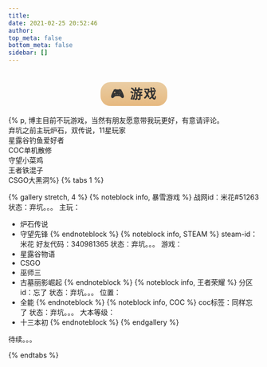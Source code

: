 ```yaml
---
title: 
date: 2021-02-25 20:52:46
author:
top_meta: false
bottom_meta: false
sidebar: []
---
```

<div style="margin-top:2.5rem;text-align:center">
<span class="milky">🎮 游戏</span>
</div>
<br/>
{% p, 博主目前不玩游戏，当然有朋友愿意带我玩更好，有意请评论。<br/>弃坑之前主玩炉石，双传说，11星玩家<br/>星露谷钓鱼爱好者<br/>COC单机散修<br/>守望小菜鸡<br/>王者铁混子<br/>CSGO大黑洞%}
<style>
.milky {
    font-family: "Arial Rounded MT Bold", "Helvetica Rounded", Arial, sans-serif;
    font-size: 25px;
    letter-spacing: 0.1em;
    color: #333333;
    font-weight: 700;
    padding: 10px 20px;
    border-radius: 20px;
    background-image: linear-gradient(to top, #e6b980 0%, #eacda3 100%);
}
</style>
{% tabs 1 %}

<!-- tab 游戏账号 -->
{% gallery stretch, 4 %}
{% noteblock info, 暴雪游戏 %}
战网id：米花#51263
状态：弃坑。。。
主玩：
  - 炉石传说
  - 守望先锋
{% endnoteblock %}
{% noteblock info, STEAM %}
steam-id：米花
好友代码：340981365
状态：弃坑。。。
游戏：
  - 星露谷物语
  - CSGO
  - 巫师三
  - 古墓丽影崛起
{% endnoteblock %}
{% noteblock info, 王者荣耀 %}
分区id：忘了
状态：弃坑。。。
位置：
   - 全能
{% endnoteblock %}
{% noteblock info, COC %}
coc标签：同样忘了
状态：弃坑。。。
大本等级：
   - 十三本初
{% endnoteblock %}
{% endgallery %}
<!-- endtab -->

<!-- tab 游戏show -->
待续。。。
<!-- endtab -->
{% endtabs %}